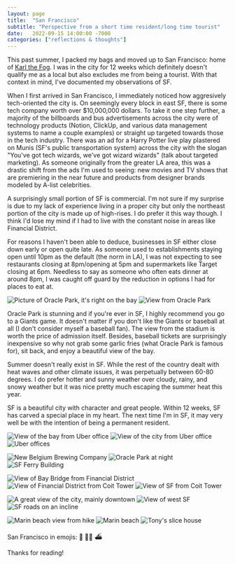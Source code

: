 ```yaml
---
layout: page
title:  "San Francisco"
subtitle: "Perspective from a short time resident/long time tourist"
date:   2022-09-15 14:00:00 -7000
categories: ["reflections & thoughts"]
---
```


This past summer, I packed my bags and moved up to San Francisco: home of [Karl the Fog](https://twitter.com/KarlTheFog). I was in the city for 12 weeks which definitely doesn't qualify me as a local but also excludes me from being a tourist. With that context in mind, I've documented my observations of SF.

When I first arrived in San Francisco, I immediately noticed how aggresively tech-oriented the city is. On seemingly every block in east SF, there is some tech company worth over $10,000,000 dollars. To take it one step further, a majority of the billboards and bus advertisements across the city were of technology products (Notion, ClickUp, and various data management systems to name a couple examples) or straight up targeted towards those in the tech industry. There was an ad for a Harry Potter live play plastered on Munis (SF's public transportation system) across the city with the slogan "You've got tech wizards, we've got wizard wizards" (talk about targeted marketing). As someone originally from the greater LA area, this was a drastic shift from the ads I'm used to seeing: new movies and TV shows that are premiering in the near future and products from designer brands modeled by A-list celebrities.

A surprisingly small portion of SF is commercial. I'm not sure if my surprise is due to my lack of experience living in a proper city but only the northeast portion of the city is made up of high-rises. I do prefer it this way though. I think I'd lose my mind if I had to live with the constant noise in areas like Financial District.

For reasons I haven't been able to deduce, businesses in SF either close down early or open quite late. As someone used to establishments staying open until 10pm as the default (the norm in LA), I was not expecting to see restaurants closing at 8pm/opening at 5pm and supermarkets like Target closing at 6pm. Needless to say as someone who often eats dinner at around 8pm, I was caught off guard by the reduction in options I had for places to eat at.

![Picture of Oracle Park, it's right on the bay](https://pranavs2001.github.io/assets/img/san-francisco/oracle-park-1.jpg) ![View from Oracle Park](https://pranavs2001.github.io/assets/img/san-francisco/oracle-park-2.jpg)

Oracle Park is stunning and if you're ever in SF, I highly recommend you go to a Giants game. It doesn't matter if you don't like the Giants or baseball at all (I don't consider myself a baseball fan). The view from the stadium is worth the price of admission itself. Besides, baseball tickets are surprisingly inexpensive so why not grab some garlic fries (what Oracle Park is famous for), sit back, and enjoy a beautiful view of the bay.

Summer doesn't really exist in SF. While the rest of the country dealt with heat waves and other climate issues, it was perpetually between 60-80 degrees. I do prefer hotter and sunny weather over cloudy, rainy, and snowy weather but it was nice pretty much escaping the summer heat this year.

SF is a beautiful city with character and great people. Within 12 weeks, SF has carved a special place in my heart. The next time I'm in SF, it may very well be with the intention of being a permanent resident.

![View of the bay from Uber office](https://pranavs2001.github.io/assets/img/san-francisco/uber-1.jpg) ![View of the city from Uber office](https://pranavs2001.github.io/assets/img/san-francisco/uber-2.jpg) ![Uber offices](https://pranavs2001.github.io/assets/img/san-francisco/uber-3.jpg)

![New Belgium Brewing Company](https://pranavs2001.github.io/assets/img/san-francisco/new-belgium.jpg) ![Oracle Park at night](https://pranavs2001.github.io/assets/img/san-francisco/oracle-park-3.jpg) ![SF Ferry Building](https://pranavs2001.github.io/assets/img/san-francisco/ferry-building.jpg)

![View of Bay Bridge from Financial District](https://pranavs2001.github.io/assets/img/san-francisco/coit-1.jpg) ![View of Financial District from Coit Tower](https://pranavs2001.github.io/assets/img/san-francisco/coit-2.jpg) ![View of SF from Coit Tower](https://pranavs2001.github.io/assets/img/san-francisco/coit-3.jpg)

![A great view of the city, mainly downtown](https://pranavs2001.github.io/assets/img/san-francisco/hike-1.jpg) ![View of west SF](https://pranavs2001.github.io/assets/img/san-francisco/hike-2.jpg) ![SF roads on an incline](https://pranavs2001.github.io/assets/img/san-francisco/road.jpg)

![Marin beach view from hike](https://pranavs2001.github.io/assets/img/san-francisco/marin-1.jpg) ![Marin beach](https://pranavs2001.github.io/assets/img/san-francisco/marin-2.jpg) ![Tony's slice house](https://pranavs2001.github.io/assets/img/san-francisco/slice-house.jpg)

San Francisco in emojis: 🌉 🧑‍💻 ⛴️
  
Thanks for reading!